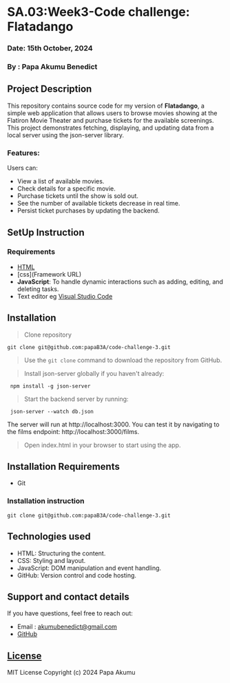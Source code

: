 # SA.03:Week3-Code challenge: Flatadango

### Date: 15th October, 2024
### By : Papa Akumu Benedict

## Project Description
This repository contains source code for my version of **Flatadango**, a simple web application that allows users to browse movies showing at the Flatiron Movie Theater and purchase tickets for the available screenings. This project demonstrates fetching, displaying, and updating data from a local server using the json-server library. 

### Features:
Users can:
- View a list of available movies.
- Check details for a specific movie.
- Purchase tickets until the show is sold out.
- See the number of available tickets decrease in real time.
- Persist ticket purchases by updating the backend.

## SetUp Instruction
### Requirements
* [HTML](html.com)
* [css](Framework URL)
* **JavaScript**: To handle dynamic interactions such as adding, editing, and deleting tasks.
* Text editor eg [Visual Studio Code](https://code.visualstudio.com/download)

## Installation
>  Clone repository

    git clone git@github.com:papaB3A/code-challenge-3.git

>  Use the `git clone` command to download the repository from GitHub.

> Install json-server globally if you haven't already:

     npm install -g json-server

> Start the backend server by running:

     json-server --watch db.json
  
  The server will run at http://localhost:3000. You can test it by 
  navigating to the films endpoint: http://localhost:3000/films.

> Open index.html in your browser to start using the app.

## Installation Requirements
* Git

### Installation instruction
    git clone git@github.com:papaB3A/code-challenge-3.git

## Technologies used
- HTML: Structuring the content.
- CSS: Styling and layout.
- JavaScript: DOM manipulation and event handling.
- GitHub: Version control and code hosting.

## Support and contact details
If you have questions, feel free to reach out:
* Email : akumubenedict@gmail.com
* [GitHub](https://github.com/papaB3A)

## [License](LICENSE)
MIT License
Copyright (c) 2024 Papa Akumu
